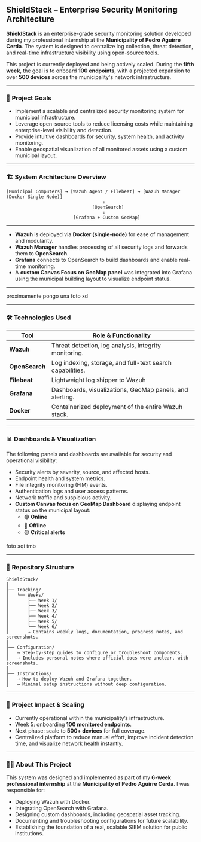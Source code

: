 ## **ShieldStack – Enterprise Security Monitoring Architecture**

**ShieldStack** is an enterprise-grade security monitoring solution developed during my professional internship at the **Municipality of Pedro Aguirre Cerda**. The system is designed to centralize log collection, threat detection, and real-time infrastructure visibility using open-source tools.

This project is currently deployed and being actively scaled. During the **fifth week**, the goal is to onboard **100 endpoints**, with a projected expansion to over **500 devices** across the municipality's network infrastructure.

---

### 📌 **Project Goals**

* Implement a scalable and centralized security monitoring system for municipal infrastructure.
* Leverage open-source tools to reduce licensing costs while maintaining enterprise-level visibility and detection.
* Provide intuitive dashboards for security, system health, and activity monitoring.
* Enable geospatial visualization of all monitored assets using a custom municipal layout.

---

### 🏗️ **System Architecture Overview**

```
[Municipal Computers] → [Wazuh Agent / Filebeat] → [Wazuh Manager (Docker Single Node)]
                                    ↓
                                [OpenSearch]
                                    ↓
                         [Grafana + Custom GeoMap]
```

---

* **Wazuh** is deployed via **Docker (single-node)** for ease of management and modularity.
* **Wazuh Manager** handles processing of all security logs and forwards them to **OpenSearch**.
* **Grafana** connects to OpenSearch to build dashboards and enable real-time monitoring.
* A **custom Canvas Focus on GeoMap panel** was integrated into Grafana using the municipal building layout to visualize endpoint status.

---

proximamente pongo una foto xd

---


### 🛠️ **Technologies Used**

| Tool           | Role & Functionality                                      |
| -------------- | --------------------------------------------------------- |
| **Wazuh**      | Threat detection, log analysis, integrity monitoring.     |
| **OpenSearch** | Log indexing, storage, and full-text search capabilities. |
| **Filebeat**   | Lightweight log shipper to Wazuh                          |
| **Grafana**    | Dashboards, visualizations, GeoMap panels, and alerting.  |
| **Docker**     | Containerized deployment of the entire Wazuh stack.       |

---

### 📊 **Dashboards & Visualization**

The following panels and dashboards are available for security and operational visibility:

* Security alerts by severity, source, and affected hosts.
* Endpoint health and system metrics.
* File integrity monitoring (FIM) events.
* Authentication logs and user access patterns.
* Network traffic and suspicious activity.
* **Custom Canvas focus on GeoMap Dashboard** displaying endpoint status on the municipal layout:
  * 🟢 **Online**
  * 🔴 **Offline**
  * 🟡 **Critical alerts**

 foto aqi tmb

---

### 📁 **Repository Structure**

```
ShieldStack/
│
├── Tracking/
│   └── Weeks/
│       ├── Week 1/
│       ├── Week 2/
│       ├── Week 3/
│       ├── Week 4/
│       ├── Week 5/
│       └── Week 6/
│       → Contains weekly logs, documentation, progress notes, and screenshots.
│
├── Configuration/
│   → Step-by-step guides to configure or troubleshoot components.
│   → Includes personal notes where official docs were unclear, with screenshots.
│
├── Instructions/
│   → How to deploy Wazuh and Grafana together.
│   → Minimal setup instructions without deep configuration.
```

---

### 🚀 **Project Impact & Scaling**

* Currently operational within the municipality’s infrastructure.
* Week 5: onboarding **100 monitored endpoints**.
* Next phase: scale to **500+ devices** for full coverage.
* Centralized platform to reduce manual effort, improve incident detection time, and visualize network health instantly.

---

### 👨‍💻 **About This Project**

This system was designed and implemented as part of my **6-week professional internship** at the **Municipality of Pedro Aguirre Cerda**. I was responsible for:

* Deploying Wazuh with Docker.
* Integrating OpenSearch with Grafana.
* Designing custom dashboards, including geospatial asset tracking.
* Documenting and troubleshooting configurations for future scalability.
* Establishing the foundation of a real, scalable SIEM solution for public institutions.




